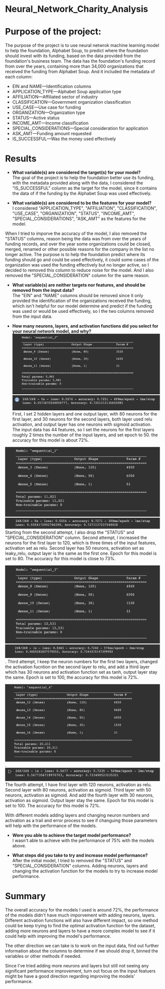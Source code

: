 # Neural_Network_Charity_Analysis

# Purpose of the project:
The purpose of the project is to use neural netwrok machine learning model to help the foundation, Alphabet Soup, to predict where the foundation should invest with its funding, based on the data provided from the foundation's business team. The data has the foundation's funding record from over the years, containing more than 34,000 organizations that received the funding from Alphabet Soup. And it included the metadata of each column:  
- EIN and NAME—Identification columns
- APPLICATION_TYPE—Alphabet Soup application type
- AFFILIATION—Affiliated sector of industry
- CLASSIFICATION—Government organization classification
- USE_CASE—Use case for funding
- ORGANIZATION—Organization type
- STATUS—Active status
- INCOME_AMT—Income classification
- SPECIAL_CONSIDERATIONS—Special consideration for application
- ASK_AMT—Funding amount requested
- IS_SUCCESSFUL—Was the money used effectively


# Results
- **What variable(s) are considered the target(s) for your model?**  
The goal of the project is to help the foundation better use its funding, with the metadata provided along with the data, I considered the "IS_SUCCESSFUL" column as the target for the model, since it contains the data of if the funding by the Alphabet Soup was used effectively.

- **What variable(s) are considered to be the features for your model?**  
I considered "APPLICATION_TYPE", "AFFILIATION", "CLASSIFICATION", "USE_CASE", "ORGANIZATION", "STATUS", "INCOME_AMT", "SPECIAL_CONSIDERATIONS", "ASK_AMT" as the features for the model.

When I tried to imporve the accuracy of the model, I also removed the "STATUS" columns, reason being the data was from over the years of funding records, and over the year some organizations could be closed, merged, renamed or other possible reasons for the company in the list no longer active. The purpose is to help the foundation predict where its funding should go and could be used effectively, it could some cases of the organization was used the funding effectively but no longer active, so I decided to removed this column to reduce noise for the model. And I also removed the "SPECIAL_CONSIDERATION" column for the same reason.

- **What variable(s) are neither targets nor features, and should be removed from the input data?**  
The "EIN" and "NAME" columns should be removed since it only provided the identification of the organizations received the funding, which isn't helpful for our model determine and predict if the funding was used or would be used effectively, so I the two columns removed from the input data.

- **How many neurons, layers, and activation functions did you select for your neural network model, and why?**  
![Model 1 summary](Images/model_1_summary.png)  
![Model 1 result](Images/model_1_result.png)  
First, I set 2 hidden layers and one output layer, with 80 neurons for the first layer, and 30 neurons for the second layers, both layer used relu activation, and output layer has one neurons with sigmoid activation. The input data has 44 features, so I set the neurons for the first layers roughly 2 times the number of the input layers, and set epoch to 50. the accuracy for this model is about 72%.

![Model 2 summary](Images/model_2_summary.png)  
![Model 2 result](Images/model_2_result.png)  
Starting from the second attempt, I also drop the "STATUS" and "SPECIAL_CONSIDERATION" column.
Second attempt, I increased the neurons for the first layer to 120, which is three times of the input features, activation set as relu. Second layer has 50 neurons, activation set as leaky_relu, output layer is the same as the first one. Epoch for this model is set to 80. The accuracy for this model is close to 73%.

![Model 3 summary](Images/model_3_summary.png)  
![Model 3 result](Images/model_3_result.png). 
Third attempt, I  keep the neuron numbers for the first two layers, changed the activation fucntion on the second layer to relu, and add a third layer which has 30 neurons and activation function set as tanh, output layer stay the same. Epoch is set to 100, the accuracy for this model is 72%.

![Model 4 summary](Images/model_4_summary.png). 
![Model 4 result](Images/model_4_result.png)  
The fourth attempt, I have first layer with 120 neurons, activation as relu. Second layer with 80 neurons, activation as sigmoid. Third layer with 50 neurons, activation as sigmoid. And add the fourth layer with 30 neurons, activation as sigmoid. Output layer stay the same. Epoch for this model is set to 100. The accuracy for this model is 72%.

With different models adding layers and changing neuron numbers and activation as a trail and error process to see if changuing those parameters will help with the performance of the models.

- **Were you able to achieve the target model performance?**  
I wasn't able to achieve with the performance of 75% with the models above.

- **What steps did you take to try and increase model performance?**  
After the initial model, I tried to removed the "STATUS" and "SPECIAL_CONSIDERATION" columns. Adding neurons, layers and changing the activation function for the models to try to increase model performance.

# Summary
The overall accuracy for the models I used is around 72%, the performance of the models didn't have much imporvement with adding neurons, layers. Different activation functions will also have different impact, so one method could be keep trying to find the optimal activation function for the dataset, adding more neurons and layers to have a more complex model to see if it could help with improving the model's performance.

The other direction we can take is to work on the input data, find out further information about the columns to determine if we should drop it, binned the variables or other methods if needed.

Since I've tried adding more neurons and layers but still not seeing any significant performance improvement, turn out focus on the input featuers might be have a good direction regarding improving the models' performance.
